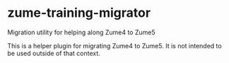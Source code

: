 # zume-training-migrator
Migration utility for helping along Zume4 to Zume5

This is a helper plugin for migrating Zume4 to Zume5. It is not intended to be used outside of that context.
